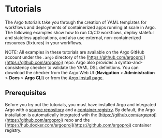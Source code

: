 # Tutorials

The Argo tutorials take you through the creation of YAML templates for workflows and deployments of containerized apps running at scale in Argo. The following examples show how to run CI/CD workflows, deploy stateful and stateless applications, and also use external, non-containerized resources (fixtures) in your workflows.

NOTE: All examples in these tutorials are available on the Argo GitHub account under  the `.argo` directory of the [https://github.com/argoproj](https://github.com/argoproj) repo. Argo also provides a syntax-and-consistency checker to validate the YAML DSL definitions. You can download the checker from the Argo Web UI (**Navigation** > **Administration** > **Docs** > **Argo CLI**) or from the [Argo Install page](https://argoproj.github.io/argo-site/get-started/installation).


## Prerequisites

Before you try out the tutorials, you must have installed Argo and integrated Argo with a [source repository](/../user_guide/configapplatixcluster/connectdockerhub-registry.md) and a [container registry](/../user_guide/configapplatixcluster/connectdockerhub-registry.md). By default, the Argo installation is automatically integrated with the [https://github.com/argoproj](https://github.com/argoproj) repo and the  [https://hub.docker.com/argoproj](https://github.com/argoproj) container registry.
